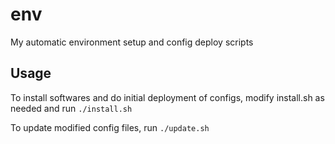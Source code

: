 # env
My automatic environment setup and config deploy scripts

## Usage
To install softwares and do initial deployment of configs,
modify install.sh as needed and run `./install.sh`

To update modified config files, run
`./update.sh`
